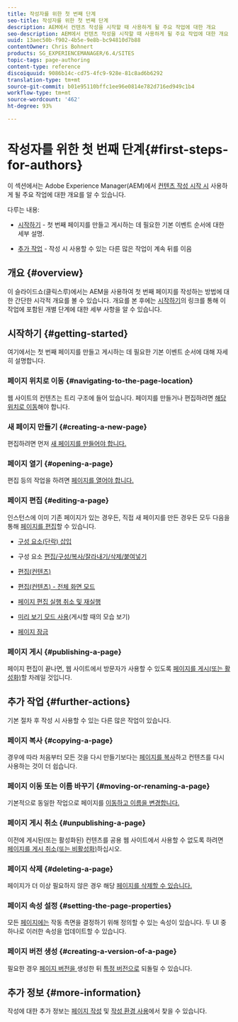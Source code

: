 ```yaml
---
title: 작성자를 위한 첫 번째 단계
seo-title: 작성자를 위한 첫 번째 단계
description: AEM에서 컨텐츠 작성을 시작할 때 사용하게 될 주요 작업에 대한 개요
seo-description: AEM에서 컨텐츠 작성을 시작할 때 사용하게 될 주요 작업에 대한 개요
uuid: 13aec50b-f902-4b5e-9e8b-bc94810d7b88
contentOwner: Chris Bohnert
products: SG_EXPERIENCEMANAGER/6.4/SITES
topic-tags: page-authoring
content-type: reference
discoiquuid: 9086b14c-cd75-4fc9-928e-81c8ad6b6292
translation-type: tm+mt
source-git-commit: b01e95110bffc1ee96e0814e782d716ed949c1b4
workflow-type: tm+mt
source-wordcount: '462'
ht-degree: 93%

---
```



# 작성자를 위한 첫 번째 단계{#first-steps-for-authors}

이 섹션에서는 Adobe Experience Manager(AEM)에서 [컨텐츠 작성 시작 시](/help/sites-authoring/author.md#concept-of-authoring-and-publishing) 사용하게 될 주요 작업에 대한 개요를 알 수 있습니다.

다루는 내용:

* [시작하기](#getting-started)  - 첫 번째 페이지를 만들고 게시하는 데 필요한 기본 이벤트 순서에 대한 세부 설명.

* [추가 작업](#further-actions)  - 작성 시 사용할 수 있는 다른 많은 작업이 계속 뒤를 이음

## 개요 {#overview}

이 슬라이드쇼(클릭스루)에서는 AEM을 사용하여 첫 번째 페이지를 작성하는 방법에 대한 간단한 시각적 개요를 볼 수 있습니다. 개요를 본 후에는 [시작하기](#getting-started)의 링크를 통해 이 작업에 포함된 개별 단계에 대한 세부 사항을 알 수 있습니다.

## 시작하기 {#getting-started}

여기에서는 첫 번째 페이지를 만들고 게시하는 데 필요한 기본 이벤트 순서에 대해 자세히 설명합니다.

### 페이지 위치로 이동 {#navigating-to-the-page-location}

웹 사이트의 컨텐츠는 트리 구조에 들어 있습니다. 페이지를 만들거나 편집하려면 [해당 위치로 이동](/help/sites-authoring/basic-handling.md#viewing-and-selecting-resources)해야 합니다.

### 새 페이지 만들기 {#creating-a-new-page}

편집하려면 먼저 [새 페이지를 만들어야 합니다.](/help/sites-authoring/managing-pages.md#creating-a-new-page)

### 페이지 열기 {#opening-a-page}

편집 등의 작업을 하려면 [페이지를 열어야 합니다.](/help/sites-authoring/managing-pages.md#opening-a-page-for-editing)

### 페이지 편집  {#editing-a-page}

인스턴스에 이미 기존 페이지가 있는 경우든, 직접 새 페이지를 만든 경우든 모두 다음을 통해 [페이지를 편집](/help/sites-authoring/editing-content.md)할 수 있습니다.

* [구성 요소(단락) 삽입](/help/sites-authoring/editing-content.md#inserting-a-component)
* 구성 요소 [편집/구성/복사/잘라내기/삭제/붙여넣기](/help/sites-authoring/editing-content.md#edit-configure-copy-cut-delete-paste)
* [편집(컨텐츠)](/help/sites-authoring/editing-content.md#edit-content)
* [편집(컨텐츠) - 전체 화면 모드](/help/sites-authoring/editing-content.md#edit-content-full-screen-mode)

* [페이지 편집 실행 취소 및 재실행](/help/sites-authoring/editing-content.md#undoing-and-redoing-page-edits)
* [미리 보기 모드 사용](/help/sites-authoring/editing-content.md#preview-mode)(게시할 때의 모습 보기)
* [페이지 잠금](/help/sites-authoring/editing-content.md#locking-a-page)

### 페이지 게시  {#publishing-a-page}

페이지 편집이 끝나면, 웹 사이트에서 방문자가 사용할 수 있도록 [페이지를 게시(또는 활성화)](/help/sites-authoring/publishing-pages.md)할 차례일 것입니다.

## 추가 작업  {#further-actions}

기본 절차 후 작성 시 사용할 수 있는 다른 많은 작업이 있습니다.

### 페이지 복사 {#copying-a-page}

경우에 따라 처음부터 모든 것을 다시 만들기보다는 [페이지를 복사](/help/sites-authoring/managing-pages.md#copying-and-pasting-a-page)하고 컨텐츠를 다시 사용하는 것이 더 쉽습니다.

### 페이지 이동 또는 이름 바꾸기 {#moving-or-renaming-a-page}

기본적으로 동일한 작업으로 페이지를 [이동하고 이름을 변경합니다.](/help/sites-authoring/managing-pages.md#moving-or-renaming-a-page)

### 페이지 게시 취소  {#unpublishing-a-page}

이전에 게시된(또는 활성화된) 컨텐츠를 공용 웹 사이트에서 사용할 수 없도록 하려면 [페이지를 게시 취소(또는 비활성화)](/help/sites-authoring/publishing-pages.md)하십시오.

### 페이지 삭제 {#deleting-a-page}

페이지가 더 이상 필요하지 않은 경우 해당 [페이지를 삭제할 수 있습니다.](/help/sites-authoring/managing-pages.md#deleting-a-page)

### 페이지 속성 설정  {#setting-the-page-properties}

모든 [페이지에는](/help/sites-authoring/editing-page-properties.md) 작동 측면을 결정하기 위해 정의할 수 있는 속성이 있습니다. 두 UI 중 하나로 이러한 속성을 업데이트할 수 있습니다.

### 페이지 버전 생성  {#creating-a-version-of-a-page}

필요한 경우 [페이지 버전을 ](/help/sites-authoring/working-with-page-versions.md#creating-a-new-version)생성한 뒤 [특정 버전으로](/help/sites-authoring/working-with-page-versions.md#reverting-to-a-page-version) 되돌릴 수 있습니다.

## 추가 정보  {#more-information}

작성에 대한 추가 정보는 [페이지 작성](/help/sites-authoring/author-environment-tools.md) 및 [작성 환경 사용](/help/sites-authoring/home.md)에서 찾을 수 있습니다.
